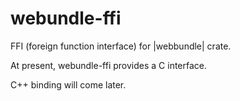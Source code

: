 # webundle-ffi

FFI (foreign function interface) for |webbundle| crate.

At present, webundle-ffi provides a C interface.

C++ binding will come later.
